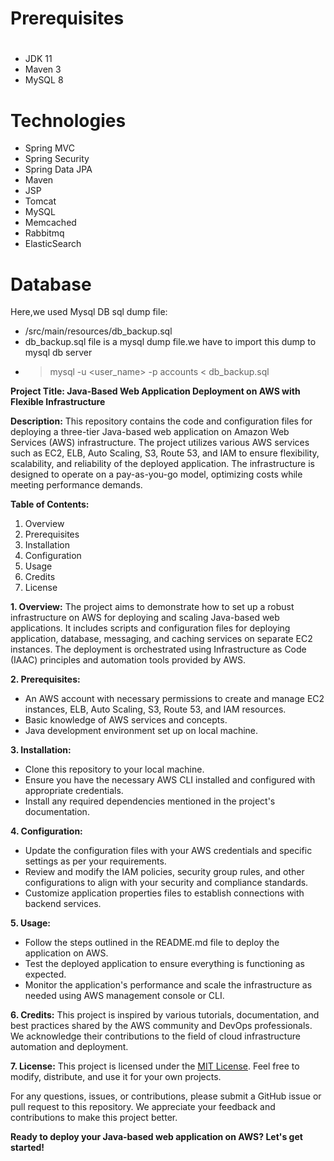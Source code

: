 # Prerequisites
#
- JDK 11 
- Maven 3 
- MySQL 8

# Technologies 
- Spring MVC
- Spring Security
- Spring Data JPA
- Maven
- JSP
- Tomcat
- MySQL
- Memcached
- Rabbitmq
- ElasticSearch
# Database
Here,we used Mysql DB 
sql dump file:
- /src/main/resources/db_backup.sql
- db_backup.sql file is a mysql dump file.we have to import this dump to mysql db server
- > mysql -u <user_name> -p accounts < db_backup.sql

**Project Title: Java-Based Web Application Deployment on AWS with Flexible Infrastructure**

**Description:**
This repository contains the code and configuration files for deploying a three-tier Java-based web application on Amazon Web Services (AWS) infrastructure. The project utilizes various AWS services such as EC2, ELB, Auto Scaling, S3, Route 53, and IAM to ensure flexibility, scalability, and reliability of the deployed application. The infrastructure is designed to operate on a pay-as-you-go model, optimizing costs while meeting performance demands.

**Table of Contents:**
1. Overview
2. Prerequisites
3. Installation
4. Configuration
5. Usage
6. Credits
7. License

**1. Overview:**
The project aims to demonstrate how to set up a robust infrastructure on AWS for deploying and scaling Java-based web applications. It includes scripts and configuration files for deploying application, database, messaging, and caching services on separate EC2 instances. The deployment is orchestrated using Infrastructure as Code (IAAC) principles and automation tools provided by AWS.

**2. Prerequisites:**
- An AWS account with necessary permissions to create and manage EC2 instances, ELB, Auto Scaling, S3, Route 53, and IAM resources.
- Basic knowledge of AWS services and concepts.
- Java development environment set up on local machine.

**3. Installation:**
- Clone this repository to your local machine.
- Ensure you have the necessary AWS CLI installed and configured with appropriate credentials.
- Install any required dependencies mentioned in the project's documentation.

**4. Configuration:**
- Update the configuration files with your AWS credentials and specific settings as per your requirements.
- Review and modify the IAM policies, security group rules, and other configurations to align with your security and compliance standards.
- Customize application properties files to establish connections with backend services.

**5. Usage:**
- Follow the steps outlined in the README.md file to deploy the application on AWS.
- Test the deployed application to ensure everything is functioning as expected.
- Monitor the application's performance and scale the infrastructure as needed using AWS management console or CLI.

**6. Credits:**
This project is inspired by various tutorials, documentation, and best practices shared by the AWS community and DevOps professionals. We acknowledge their contributions to the field of cloud infrastructure automation and deployment.

**7. License:**
This project is licensed under the [MIT License](LICENSE). Feel free to modify, distribute, and use it for your own projects.

For any questions, issues, or contributions, please submit a GitHub issue or pull request to this repository. We appreciate your feedback and contributions to make this project better.

**Ready to deploy your Java-based web application on AWS? Let's get started!**

